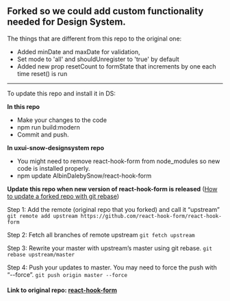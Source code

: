 ## Forked so we could add custom functionality needed for Design System.
The things that are different from this repo to the original one:
* Added minDate and maxDate for validation,
* Set mode to 'all' and shouldUnregister to 'true' by default
* Added new prop resetCount to formState that increments by one each time reset() is run

---
To update this repo and install it in DS:

**In this repo**
* Make your changes to the code
* npm run build:modern
* Commit and push.

**In uxui-snow-designsystem repo**
* You might need to remove react-hook-form from node_modules so new code is installed properly.
* npm update AlbinDalebySnow/react-hook-form

**Update this repo when new version of react-hook-form is released**
([How to update a forked repo with git rebase](https://medium.com/@topspinj/how-to-git-rebase-into-a-forked-repo-c9f05e821c8a))

Step 1: Add the remote (original repo that you forked) and call it “upstream”
`git remote add upstream https://github.com/react-hook-form/react-hook-form`

Step 2: Fetch all branches of remote upstream
`git fetch upstream`

Step 3: Rewrite your master with upstream’s master using git rebase.
`git rebase upstream/master`

Step 4: Push your updates to master. You may need to force the push with “--force”.
`git push origin master --force`

#### Link to original repo: [react-hook-form](https://github.com/react-hook-form/react-hook-form)
